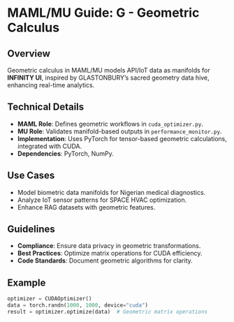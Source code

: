 # MAML/MU Guide: G - Geometric Calculus

## Overview
Geometric calculus in MAML/MU models API/IoT data as manifolds for **INFINITY UI**, inspired by GLASTONBURY’s sacred geometry data hive, enhancing real-time analytics.

## Technical Details
- **MAML Role**: Defines geometric workflows in `cuda_optimizer.py`.
- **MU Role**: Validates manifold-based outputs in `performance_monitor.py`.
- **Implementation**: Uses PyTorch for tensor-based geometric calculations, integrated with CUDA.
- **Dependencies**: PyTorch, NumPy.

## Use Cases
- Model biometric data manifolds for Nigerian medical diagnostics.
- Analyze IoT sensor patterns for SPACE HVAC optimization.
- Enhance RAG datasets with geometric features.

## Guidelines
- **Compliance**: Ensure data privacy in geometric transformations.
- **Best Practices**: Optimize matrix operations for CUDA efficiency.
- **Code Standards**: Document geometric algorithms for clarity.

## Example
```python
optimizer = CUDAOptimizer()
data = torch.randn(1000, 1000, device="cuda")
result = optimizer.optimize(data)  # Geometric matrix operations
```